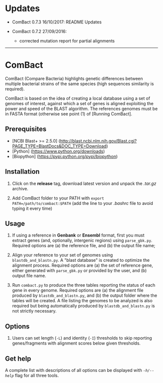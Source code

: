 # Updates
* ComBact 0.7.3 16/10/2017:
    README Updates

* ComBact 0.7.2 27/09/2016: 
    * corrected mutation report for partial alignments

---
# ComBact
ComBact (Compare Bacteria) highlights genetic differences between multiple bacterial strains of the same species (high sequences similarity is required).


ComBact is based on the idea of creating a local database using a set of genomes of interest, 
against which a set of genes is aligned 
exploiting the power and speed of the BLAST algorithm.
The references genomes must be in FASTA format (otherwise see point (1) of [Running ComBact].

## Prerequisites
* [NCBI Blast+ >= 2.5.0] (http://blast.ncbi.nlm.nih.gov/Blast.cgi?PAGE_TYPE=BlastDocs&DOC_TYPE=Download)
* [Python] (https://www.python.org/downloads)
* [Biopython] (https://pypi.python.org/pypi/biopython)

## Installation
1. Click on the **release** tag, download latest version and unpack the *.tar.gz* archive.

2. Add ComBact folder to your PATH with `export PATH=/path/to/combact:$PATH` (add the line to your *.bashrc* file to avoid typing it every time)

## Usage
1. If using a reference in **Genbank** or **Ensembl** format, first you must extract genes 
(and, optionally, intergenic regions) using `parse_gbk.py`. 
Required options are (a) the reference file, and (b) the output file name; 

2. Align your reference to your set of genomes using `blastdb_and_blastn.py`. 
A "blast database" is created to optimize the alignment process. 
Required options are (a) the set of reference gene, 
either generated with `parse_gbk.py` or provided by the user, and (b) output file name.

3. Run `combact.py` to produce the three tables reporting the status of each gene in every genome. 
Required options are (a) the alignment file produced by `blastdb_and_blastn.py`, and (b) the output folder where the tables will be created. 
A file listing the genomes to be analyzed is also required but being automatically produced by `blastdb_and_blastn.py` is not strictly necessary.

## Options
1. Users can set length (`-L`) and identity (`-I`) thresholds to skip reporting
genes/fragments with alignment scores below given thresholds.

## Get help
A complete list with descriptions of all options can be displayed with *`-h/--help`* flag for all three tools.
